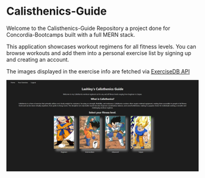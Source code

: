 # Calisthenics-Guide

Welcome to the Calisthenics-Guide Repository a project done for Concordia-Bootcamps built with a full MERN stack.

This application showcases workout regimens for all fitness levels. You can browse workouts and add them into a personal exercise list by signing up and creating an account.

The images displayed in the exercise info are fetched via [ExerciseDB API](https://rapidapi.com/justin-WFnsXH_t6/api/exercisedb/)

![Home Page](/client/public/Home_Page.JPG)